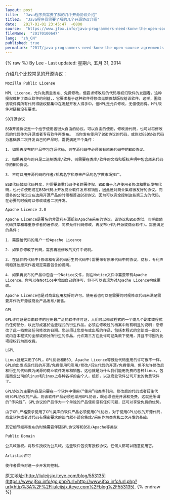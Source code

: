 ```yaml
---
layout: post
title:  "Java程序员需要了解的几个开源协议介绍"
title2:  "Java程序员需要了解的几个开源协议介绍"
date:   2017-01-01 23:45:47  +0800
source:  "https://www.jfox.info/java-programmers-need-konw-the-open-source-agreements.html"
fileName:  "20170100647"
lang:  "zh_CN"
published: true
permalink: "2017/java-programmers-need-konw-the-open-source-agreements.html"
---
```

{% raw %}
By Lee - Last updated: 星期六, 五月 31, 2014

介绍几个比较常见的开源协议：

    Mozilla Public License

    MPL License，允许免费重发布、免费修改，但要求修改后的代码版权归软件的发起者。这种授权维护了商业软件的利益，，它要求基于这种软件得修改无偿贡献版权给该软件。这样，围绕该软件得所有代码得版权都集中在发起开发人得手中。但MPL是允许修改，无偿使用得。MPL软件对链接没有要求。

    SD开源协议

    BSD开源协议是一个给于使用者很大自由的协议。可以自由的使用，修改源代码，也可以将修改后的代码作为开源或者专有软件再发布。 当你发布使用了BSD协议的代码，或则以BSD协议代码为基础做二次开发自己的产品时，需要满足三个条件：

    1. 如果再发布的产品中包含源代码，则在源代码中必须带有原来代码中的BSD协议。

    2. 如果再发布的只是二进制类库/软件，则需要在类库/软件的文档和版权声明中包含原来代码中的BSD协议。

    3. 不可以用开源代码的作者/机构名字和原来产品的名字做市场推广。

    BSD代码鼓励代码共享，但需要尊重代码作者的著作权。BSD由于允许使用者修改和重新发布代码，也允许使用或在BSD代码上开发商业软件发布和销售，因此是对商业集成很友好的协议。而很多的公司企业在选用开源产品的时候都首选BSD协议，因为可以完全控制这些第三方的代码，在必要的时候可以修改或者二次开发。

    Apache Licence 2.0

    Apache Licence是著名的非盈利开源组织Apache采用的协议。该协议和BSD类似，同样鼓励代码共享和尊重原作者的著作权，同样允许代码修改，再发布(作为开源或商业软件)。需要满足的条件：

    1. 需要给代码的用户一份Apache Licence

    2. 如果你修改了代码，需要再被修改的文件中说明。

    3. 在延伸的代码中(修改和有源代码衍生的代码中)需要带有原来代码中的协议，商标，专利声明和其他原来作者规定需要包含的说明。

    4. 如果再发布的产品中包含一个Notice文件，则在Notice文件中需要带有Apache Licence。你可以在Notice中增加自己的许可，但不可以表现为对Apache Licence构成更改。

    Apache Licence也是对商业应用友好的许可。使用者也可以在需要的时候修改代码来满足需要并作为开源或商业产品发布/销售。

    GPL

    GPL许可证是自由软件的应用最广泛的软件许可证，人们可以修改程式的一个或几个副本或程式的任何部分，以此形成基於这些程式的衍生作品。必须在修改过的档案中附有明显的说明：您修改了此一档案及任何修改的日期。您必须让您发布或出版的作品，包括本程式的全部或一部分，或内含本程式的全部或部分所衍生的作品，允许第三方在此许可证条款下使用，并且不得因为此项授权行为而收费。

    LGPL

    Linux就是采用了GPL。GPL协议和BSD, Apache Licence等鼓励代码重用的许可很不一样。GPL的出发点是代码的开源/免费使用和引用/修改/衍生代码的开源/免费使用，但不允许修改后和衍生的代码做为闭源的商业软件发布和销售。这也就是为什么我们能用免费的各种linux，包括商业公司的linux和linux上各种各样的由个人，组织，以及商业软件公司开发的免费软件了。

    GPL协议的主要内容是只要在一个软件中使用(“使用”指类库引用，修改后的代码或者衍生代码)GPL协议的产品，则该软件产品必须也采用GPL协议，既必须也是开源和免费。这就是所谓的”传染性”。GPL协议的产品作为一个单独的产品使用没有任何问题，还可以享受免费的优势。

    由于GPL严格要求使用了GPL类库的软件产品必须使用GPL协议，对于使用GPL协议的开源代码，商业软件或者对代码有保密要求的部门就不适合集成/采用作为类库和二次开发的基础。

    其它细节如再发布的时候需要伴随GPL协议等和BSD/Apache等类似

    Public Domain

    公共域授权。将软件授权为公共域，这些软件包没有授权协议，任何人都可以随意使用它。

    Artistic许可

    使作者保持对进一步开发的控制。

原文地址:[http://liuleijsjx.iteye.com/blog/553135](https://www.jfox.info/go.php?url=http://www.jfox.info/url.php?url=http%3A%2F%2Fliuleijsjx.iteye.com%2Fblog%2F553135).
{% endraw %}